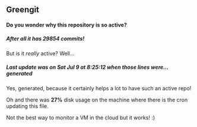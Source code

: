 ## Greengit

#### Do you wonder why this repository is so active?

##### After all it has 29854 commits!

But is it *really* active? Well...

##### Last update was on Sat Jul 9 at 8:25:12 when those lines were... generated

Yes, generated, because it certainly helps a lot to have such an active repo!

Oh and there was **27%** disk usage on the machine
where there is the cron updating this file.

Not the best way to monitor a VM in the cloud but it works! :)
